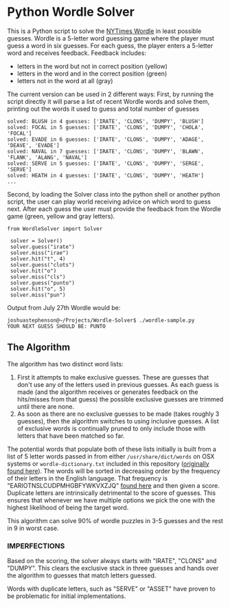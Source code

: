 # Python Wordle Solver

This is a Python script to solve the [NYTimes Wordle](https://www.nytimes.com/games/wordle/index.html) in least possible guesses. Wordle is a 5-letter word guessing game where the player must guess a word in six guesses. For each guess, the player enters a 5-letter word and receives feedback. Feedback includes:
- letters in the word but not in correct position (yellow)
- letters in the word and in the correct position (green)
- letters not in the word at all (gray)

The current version can be used in 2 different ways:
First, by running the script directly it will parse a list of recent Wordle words and solve them, printing out the words it used to guess and total number of guesses

```
solved: BLUSH in 4 guesses: ['IRATE', 'CLONS', 'DUMPY', 'BLUSH']
solved: FOCAL in 5 guesses: ['IRATE', 'CLONS', 'DUMPY', 'CHOLA', 'FOCAL']
solved: EVADE in 6 guesses: ['IRATE', 'CLONS', 'DUMPY', 'ADAGE', 'DEAVE', 'EVADE']
solved: NAVAL in 7 guesses: ['IRATE', 'CLONS', 'DUMPY', 'BLAWN', 'FLANK', 'ALANG', 'NAVAL']
solved: SERVE in 5 guesses: ['IRATE', 'CLONS', 'DUMPY', 'SERGE', 'SERVE']
solved: HEATH in 4 guesses: ['IRATE', 'CLONS', 'DUMPY', 'HEATH']
...
```

Second, by loading the Solver class into the python shell or another python script, the user can play world receiving advice on which word to guess next. After each guess the user must provide the feedback from the Wordle game (green, yellow and gray letters).

```
from WordleSolver import Solver
 
 solver = Solver()
 solver.guess("irate")
 solver.miss("irae")
 solver.hit("t", 4)
 solver.guess("clots")
 solver.hit("o")
 solver.miss("cls")
 solver.guess("punto")
 solver.hit("o", 5)
 solver.miss("pun")
```

Output from July 27th Wordle would be:
```
joshuastephenson@~/Projects/Wordle-Solver$ ./wordle-sample.py 
YOUR NEXT GUESS SHOULD BE: PUNTO
```

## The Algorithm
The algorithm has two distinct word lists:
1. First it attempts to make exclusive guesses. These are guesses that don't use any of the letters used in previous guesses. As each guess is made (and the algorithm receives or generates feedback on the hits/misses from that guess) the possible exclusive guesses are trimmed until there are none.
2. As soon as there are no exclusive guesses to be made (takes roughly 3 guesses), then the algorithm switches to using inclusive guesses. A list of exclusive words is continually pruned to only include those with letters that have been matched so far.

The potential words that populate both of these lists initially is built from a list of 5 letter words passed in from either  `/usr/share/dict/words` on OSX systems or `wordle-dictionary.txt` included in this repository ([originally found here](https://github.com/redbo/scrabble/blob/master/dictionary.txt)). The words will be sorted in decreasing order by the frequency of their letters in the English language. That frequency is "EARIOTNSLCUDPMHGBFYWKVXZJQ" [found here](https://www3.nd.edu/~busiforc/handouts/cryptography/letterfrequencies.html) and then given a score. Duplicate letters are intrinsically detrimental to the score of guesses. This ensures that whenever we have multiple options we pick the one with the highest likelihood of being the target word.

This algorithm can solve 90% of wordle puzzles in 3-5 guesses and the rest in 9 in worst case. 

### IMPERFECTIONS
Based on the scoring, the solver always starts with "IRATE", "CLONS" and "DUMPY". This clears the exclusive stack in three guesses and hands over the algorithm to guesses that match letters guessed.

Words with duplicate letters, such as "SERVE" or "ASSET" have proven to be problematic for initial implementations.
